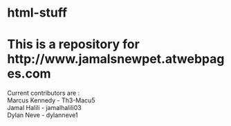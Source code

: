 # html-stuff

<h1>This is a repository for http://www.jamalsnewpet.atwebpages.com</h1>

Current contributors are :
<br>
Marcus Kennedy - Th3-Macu5
<br>
Jamal Halili - jamalhalili03
<br>
Dylan Neve - dylanneve1
<br>
